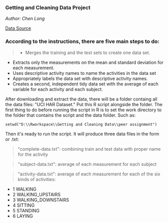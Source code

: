 ### **Getting and Cleaning Data Project**

*Author: Chen Long*

[Data Source](https://d396qusza40orc.cloudfront.net/getdata%2Fprojectfiles%2FUCI%20HAR%20Dataset.zip)

### According to the instructions, there are five main steps to do:

>* Merges the training and the test sets to create one data set.
* Extracts only the measurements on the mean and standard deviation for each measurement. 
* Uses descriptive activity names to name the activities in the data set
* Appropriately labels the data set with descriptive activity names. 
* Creates a second, independent tidy data set with the average of each variable for each activity and each subject.

After downloading and extract the data, there will be a folder containg all the data files: "UCI HAR Dataset." Put this R script alongside the folder. The first thing to do before running the script in R is to set the work directory to the folder that contains the script and the data folder. Such as:

`setwd("D:\\Rworkspace\\Getting and Cleaning Data\\peer assignment")`

Then it's ready to run the script. It will produce three data files in the form or .txt:
>"complete-data.txt": combining train and test data with proper name for the activity

>"subject-data.txt": average of each measurement for each subject

>"activity-data.txt": average of each measurement for each of the six kinds of activities:

* 1 WALKING
* 2 WALKING_UPSTAIRS
* 3 WALKING_DOWNSTAIRS
* 4 SITTING
* 5 STANDING
* 6 LAYING
 